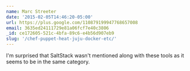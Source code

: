 ```yaml
---
name: Marc Streeter
date: '2015-02-05T14:46:20-05:00'
url: https://plus.google.com/110879199947768657008
email: 3635ed24111729e81a06fcf7e40c3806
_id: ce172605-521c-4bfa-89c6-e4b56d907eb9
slug: '/chef-puppet-heat-juju-docker-etc/'
---
```


I'm surprised that SaltStack wasn't mentioned along with these tools as it
seems to be in the same category.
